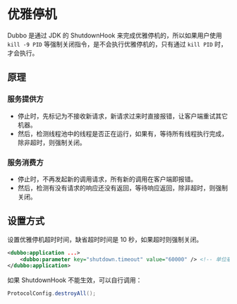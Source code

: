 # 优雅停机

Dubbo 是通过 JDK 的 ShutdownHook 来完成优雅停机的，所以如果用户使用 `kill -9 PID` 等强制关闭指令，是不会执行优雅停机的，只有通过 `kill PID` 时，才会执行。

## 原理

### 服务提供方

* 停止时，先标记为不接收新请求，新请求过来时直接报错，让客户端重试其它机器。
* 然后，检测线程池中的线程是否正在运行，如果有，等待所有线程执行完成，除非超时，则强制关闭。

### 服务消费方

* 停止时，不再发起新的调用请求，所有新的调用在客户端即报错。
* 然后，检测有没有请求的响应还没有返回，等待响应返回，除非超时，则强制关闭。

## 设置方式

设置优雅停机超时时间，缺省超时时间是 10 秒，如果超时则强制关闭。

```xml
<dubbo:application ...>
    <dubbo:parameter key="shutdown.timeout" value="60000" /> <!-- 单位毫秒 -->
</dubbo:application>
```

如果 ShutdownHook 不能生效，可以自行调用：

```java
ProtocolConfig.destroyAll();
```